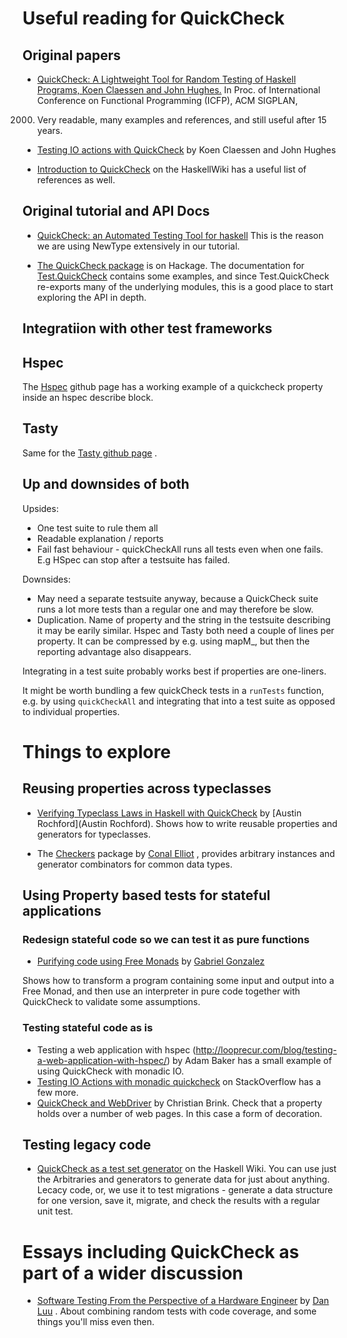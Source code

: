 # Useful reading for QuickCheck

## Original papers

- [QuickCheck: A Lightweight Tool for Random Testing of
Haskell Programs, Koen Claessen and John
Hughes.](http://www.eecs.northwestern.edu/~robby/courses/395-495-2009-fall/quick.pdf) In Proc. of
International Conference on Functional Programming (ICFP), ACM SIGPLAN,
2000. Very readable, many examples and references, and still useful
      after 15 years.

- [Testing IO actions with
QuickCheck](www.cse.chalmers.se/~rjmh/Papers/QuickCheckST.ps) by Koen
Claessen and John Hughes

- [Introduction to
QuickCheck](https://wiki.haskell.org/Introduction_to_QuickCheck#Testing_with_QuickCheck)
on the HaskellWiki has a useful list of references as well.

## Original tutorial and API Docs

- [QuickCheck: an Automated Testing Tool for
haskell](http://www.cse.chalmers.se/~rjmh/QuickCheck/manual.html) This
is the reason we are using NewType extensively in our tutorial.

- [The QuickCheck
package](https://hackage.haskell.org/package/QuickCheck) is on Hackage.
The documentation for
[Test.QuickCheck](https://hackage.haskell.org/package/QuickCheck-2.8.1/docs/Test-QuickCheck.html)
contains some examples, and since Test.QuickCheck re-exports many of the
underlying modules, this is a good place to start exploring the API in
depth.

## Integratiion with other test frameworks

## Hspec

The [Hspec](http://hspec.github.io/quickcheck.html) github page has a
working example of a quickcheck property inside an hspec describe block.

## Tasty

Same for the [Tasty github page](https://github.com/feuerbach/tasty) .

## Up and downsides of both

Upsides:

- One test suite to rule them all
- Readable explanation / reports
- Fail fast behaviour - quickCheckAll runs all tests even when one
fails. E.g HSpec can stop after a testsuite has failed.

Downsides:

- May need a separate testsuite anyway, because a QuickCheck suite runs
a lot more tests than a regular one and may therefore be slow.
- Duplication. Name of property and the string in the testsuite
describing it may be earily similar. Hspec and Tasty both need a couple
of lines per property. It can be compressed by e.g. using mapM_, but
then the reporting advantage also disappears.

Integrating in a test suite probably works best if properties are
one-liners.  

It might be worth bundling a few quickCheck tests in a `runTests`
function, e.g. by using `quickCheckAll` and integrating that into a test
suite as opposed to individual properties.

# Things to explore

## Reusing properties across typeclasses

- [Verifying Typeclass Laws in Haskell with QuickCheck](http://austinrochford.com/posts/2014-05-27-quickcheck-laws.html) by [Austin Rochford](Austin Rochford). Shows how to write reusable
properties and generators for typeclasses.

- The [Checkers](https://hackage.haskell.org/package/checkers) package by [Conal Elliot](http://conal.net) , provides arbitrary instances and
generator combinators for common data types.

## Using Property based tests for stateful applications

### Redesign stateful code so we can test it as pure functions

- [Purifying code using Free
Monads](http://www.haskellforall.com/2012/07/purify-code-using-free-monads.html)
by [Gabriel
Gonzalez](http://www.haskellforall.com/2012/07/purify-code-using-free-monads.html)

Shows how to transform a program containing some input and output into a
Free Monad, and then use an interpreter in pure code together with
QuickCheck to validate some assumptions.

### Testing stateful code as is

- Testing a web application with hspec
(http://looprecur.com/blog/testing-a-web-application-with-hspec/) by
Adam Baker has a small example of using QuickCheck with monadic IO.
- [Testing IO Actions with monadic
quickcheck](http://stackoverflow.com/questions/2259926/testing-io-actions-with-monadic-quickcheck)
on StackOverflow has a few more.
- [QuickCheck and
WebDriver](https://www.fpcomplete.com/user/christianpbrink/quickcheck-and-webdriver)
by Christian Brink. Check that a property holds over a number of web
pages. In this case a form of decoration.


## Testing legacy code

- [QuickCheck as a test set
generator](https://wiki.haskell.org/QuickCheck_as_a_test_set_generator)
on the Haskell Wiki. You can use just the Arbitraries and generators to
generate data for just about anything. Lecacy code, or, we use it to
test migrations - generate a data structure for one version, save it,
migrate, and
check the results with a regular unit test.
 
# Essays including QuickCheck as part of a wider discussion

- [Software Testing From the Perspective of a Hardware
Engineer](http://danluu.com/testing/) by [Dan
Luu](http://danluu.com/about/) . About combining random tests with code
coverage, and some things you'll miss even then.



